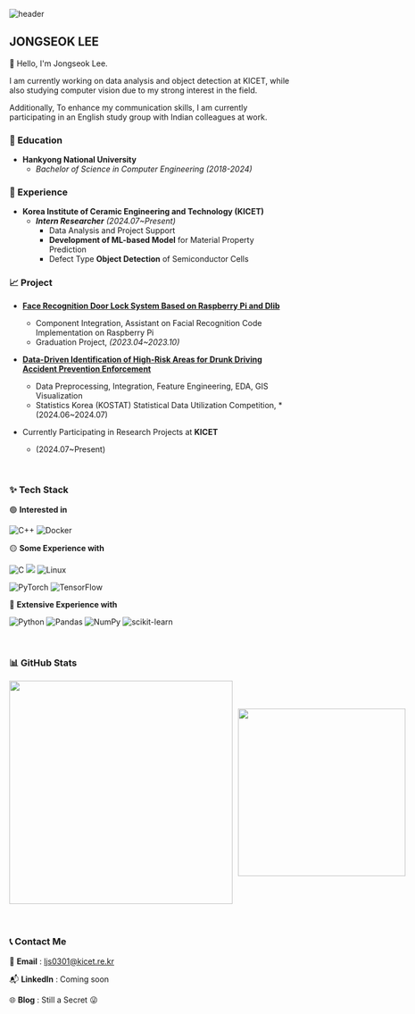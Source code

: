 ![header](https://capsule-render.vercel.app/api?type=Rect&color=2C2C2C&height=200&section=header&text=JONGSEOK%20LEE&fontSize=50&animation=fadeIn&fontColor=A1A1A1)


## JONGSEOK LEE

👋 Hello, I'm Jongseok Lee.

I am currently working on data analysis and object detection at KICET, while also studying computer vision due to my strong interest in the field. 

Additionally, To enhance my communication skills, I am  currently participating in an English study group with Indian colleagues at work.

### 📖 Education

- **Hankyong National University**
  - *Bachelor of Science in Computer Engineering (2018-2024)*

### 💼 Experience

- **Korea Institute of Ceramic Engineering and Technology (KICET)** 
    - ***Intern Researcher** (2024.07~Present)*
        - Data Analysis and Project Support
        - **Development of ML-based Model** for Material Property Prediction
        - Defect Type **Object Detection** of Semiconductor Cells
 
### 📈 Project

- [**Face Recognition Door Lock System Based on Raspberry Pi and Dlib**](https://github.com/leejongseok1/Doorlock) 
    - Component Integration, Assistant on Facial Recognition Code Implementation on Raspberry Pi 
    - Graduation Project, *(2023.04~2023.10)*

- [**Data-Driven Identification of High-Risk Areas for Drunk Driving Accident Prevention Enforcement**](https://github.com/leejongseok1/kostat_data_competition)
    - Data Preprocessing, Integration, Feature Engineering, EDA, GIS Visualization
    - Statistics Korea (KOSTAT) Statistical Data Utilization Competition, *(2024.06~2024.07)

- Currently Participating in Research Projects at **KICET**
    - (2024.07~Present)

<br>

### ✨ Tech Stack

🟢 **Interested in** 

![C++](https://img.shields.io/badge/c++-%2300599C.svg?style=for-the-badge&logo=c%2B%2B&logoColor=white) ![Docker](https://img.shields.io/badge/docker-%230db7ed.svg?style=for-the-badge&logo=docker&logoColor=white)

🟡 **Some Experience with**

![C](https://img.shields.io/badge/c-%2300599C.svg?style=for-the-badge&logo=c&logoColor=white) <img src="https://img.shields.io/badge/SQL-55FF55?style=for-the-badge&"> ![Linux](https://img.shields.io/badge/Linux-FCC624?style=for-the-badge&logo=linux&logoColor=black)


![PyTorch](https://img.shields.io/badge/PyTorch-%23EE4C2C.svg?style=for-the-badge&logo=PyTorch&logoColor=white) ![TensorFlow](https://img.shields.io/badge/TensorFlow-%23FF6F00.svg?style=for-the-badge&logo=TensorFlow&logoColor=white)

🔴 **Extensive Experience with**

![Python](https://img.shields.io/badge/python-3670A0?style=for-the-badge&logo=python&logoColor=ffdd54) ![Pandas](https://img.shields.io/badge/pandas-%23150458.svg?style=for-the-badge&logo=pandas&logoColor=white) ![NumPy](https://img.shields.io/badge/numpy-%23013243.svg?style=for-the-badge&logo=numpy&logoColor=white) ![scikit-learn](https://img.shields.io/badge/scikit--learn-%23F7931E.svg?style=for-the-badge&logo=scikit-learn&logoColor=white)

<br>

### 📊 GitHub Stats

<div style="display: flex; align-items: center; gap: 10px;">
  <img src="https://github-readme-stats.vercel.app/api?username=leejongseok1" width="400"/>
  <img src="https://github-readme-stats.vercel.app/api/top-langs/?username=leejongseok1&layout=compact" width="300"/>
</div>

<br>
<br>

### 📞 Contact Me

📩 **Email** : ljs0301@kicet.re.kr

📬 **LinkedIn** : Coming soon

🌐 **Blog** : Still a Secret 😜

<!--
**leejongseok1/leejongseok1** is a ✨ _special_ ✨ repos)*itory because its `README.md` (this file) appears on your GitHub profile.

Here are some ideas to get you started:

- 🔭 I’m currently working on ...
- 🌱 I’m currently learning ...
- 👯 I’m looking to collaborate on ...
- 🤔 I’m looking for help with ...
- 💬 Ask me about ...
- 📫 How to reach me: ...
- 😄 Pronouns: ...
- ⚡ Fun fact: ...
-->

